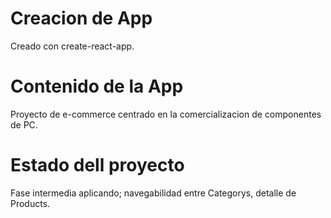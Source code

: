 # Creacion de App
Creado con create-react-app.

# Contenido de la App
Proyecto de e-commerce centrado en la comercializacion de componentes de PC.

# Estado dell proyecto
Fase intermedia aplicando; navegabilidad entre Categorys, detalle de Products.